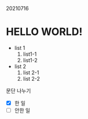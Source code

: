 
20210716
# HELLO WORLD!
  
- list 1
  1. list1-1
  2. list1-2
- list 2
  1. list 2-1
  2. list 2-2



문단 나누기

- [x] 한 일
- [ ] 안한 일
